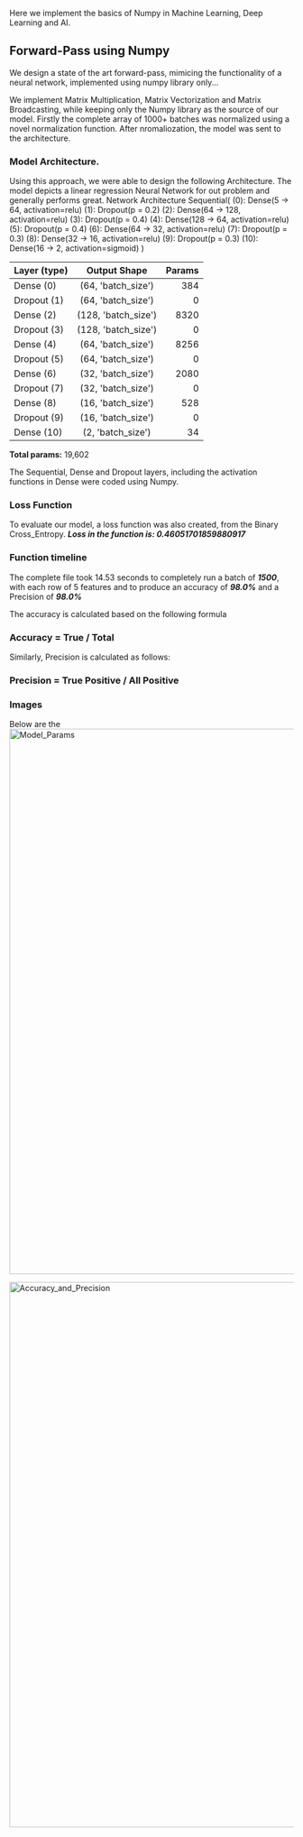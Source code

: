 Here we implement the basics of Numpy in Machine Learning, Deep Learning and AI.

## Forward-Pass using Numpy
We design a state of the art forward-pass, mimicing the functionality of a neural network, implemented using numpy library only...

We implement Matrix Multiplication, Matrix Vectorization and Matrix Broadcasting, while keeping only the Numpy library as the source of our model. Firstly the complete array of 1000+ batches was normalized using a novel normalization function. After nromaliozation, the model was sent to the architecture.

### Model Architecture.
Using this approach, we were able to design the following Architecture. The model depicts a linear regression Neural Network for out problem and generally performs great.
Network Architecture
Sequential(
  (0): Dense(5 -> 64, activation=relu)
  (1): Dropout(p = 0.2)
  (2): Dense(64 -> 128, activation=relu)
  (3): Dropout(p = 0.4)
  (4): Dense(128 -> 64, activation=relu)
  (5): Dropout(p = 0.4)
  (6): Dense(64 -> 32, activation=relu)
  (7): Dropout(p = 0.3)
  (8): Dense(32 -> 16, activation=relu)
  (9): Dropout(p = 0.3)
  (10): Dense(16 -> 2, activation=sigmoid)
)


| Layer (type)  | Output Shape         | Params |
|:--------------|:--------------------:|-------:|
| Dense (0)     | (64, 'batch_size')    |   384  |
| Dropout (1)   | (64, 'batch_size')    |     0  |
| Dense (2)     | (128, 'batch_size')   |  8320  |
| Dropout (3)   | (128, 'batch_size')   |     0  |
| Dense (4)     | (64, 'batch_size')    |  8256  |
| Dropout (5)   | (64, 'batch_size')    |     0  |
| Dense (6)     | (32, 'batch_size')    |  2080  |
| Dropout (7)   | (32, 'batch_size')    |     0  |
| Dense (8)     | (16, 'batch_size')    |   528  |
| Dropout (9)   | (16, 'batch_size')    |     0  |
| Dense (10)    | (2, 'batch_size')     |    34  |

**Total params:** 19,602

The Sequential, Dense and Dropout layers, including the activation functions in Dense were coded using Numpy.

### Loss Function
To evaluate our model, a loss function was also created, from the Binary Cross_Entropy. 
***Loss in the function is: 0.46051701859880917***
### Function timeline
The complete file took 14.53 seconds to completely run a batch of ***1500***, with each row of 5 features and to produce an accuracy of ***98.0%*** and a Precision of ***98.0%***

The accuracy is calculated based on the following formula
### Accuracy = True / Total
Similarly, Precision is calculated as follows: 
### Precision = True Positive / All Positive

### Images
Below are the
<img width="1920" height="967" alt="Model_Params" src="https://github.com/user-attachments/assets/a8481a5e-9837-4fa0-972e-27f03c00ec58" />

<img width="1920" height="967" alt="Accuracy_and_Precision" src="https://github.com/user-attachments/assets/290ebdb2-3dbf-4006-895d-0fbd0ebff698" />


